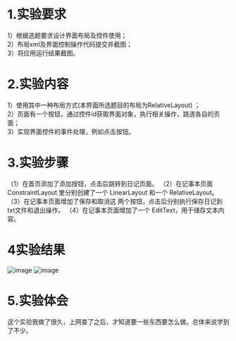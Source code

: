 # 1.实验要求  
1）根据选题要求设计界面布局及控件使用；    
2）布局xml及界面控制操作代码提交并截图；  
3）将应用运行结果截图。    
# 2.实验内容  
1）使用其中一种布局方式(本界面所选题目的布局为RelativeLayout) ；    
2）页面有一个按钮，通过控件id获取界面对象，执行相关操作，跳道各自的页面；  
3）实现界面控件的事件处理，例如点击按钮。  
# 3.实验步骤  
（1）在首页添加了添加按钮，点击后跳转到日记页面。
（2）在记事本页面 ConstraintLayout 里分别创建了一个 LinearLayout 和一个 RelativeLayout。
（3）在记事本页面增加了保存和取消这 两个按钮，点击后分别执行保存日记到txt文件和退出操作。
（4）在记事本页面增加了一个 EditText，用于储存文本内容。
# 4实验结果  

![image](https://github.com/JinmingH/android-labs-2018/blob/master/soft1614080902232/shiyan4.1.png)
![image](https://github.com/JinmingH/android-labs-2018/blob/master/soft1614080902232/shiyan4.2.png)

# 5.实验体会
这个实验我做了很久，上网查了之后，才知道要一些东西要怎么做。总体来说学到了不少。
